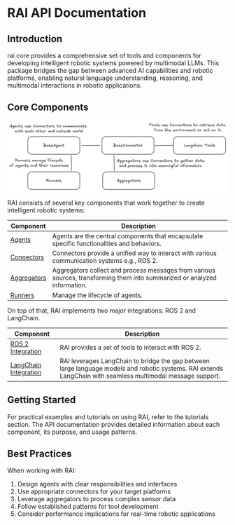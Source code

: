 # RAI API Documentation

## Introduction

rai core provides a comprehensive set of tools and components for developing intelligent robotic systems powered by multimodal LLMs. This package bridges the gap between advanced AI capabilities and robotic platforms, enabling natural language understanding, reasoning, and multimodal interactions in robotic applications.

## Core Components

<div style="text-align: center;"><img src="../../imgs/rai_api.png" alt="rai-api"></div>

RAI consists of several key components that work together to create intelligent robotic systems:

| Component                              | Description                                                                                                               |
| -------------------------------------- | ------------------------------------------------------------------------------------------------------------------------- |
| [Agents](agents/overview.md)           | Agents are the central components that encapsulate specific functionalities and behaviors.                                |
| [Connectors](connectors/overview.md)   | Connectors provide a unified way to interact with various communication systems e.g., ROS 2.                              |
| [Aggregators](aggregators/overview.md) | Aggregators collect and process messages from various sources, transforming them into summarized or analyzed information. |
| [Runners](runners/overview.md)         | Manage the lifecycle of agents.                                                                                           |

On top of that, RAI implements two major integrations: ROS 2 and LangChain.

| Component                                                  | Description                                                                                                                                                  |
| ---------------------------------------------------------- | ------------------------------------------------------------------------------------------------------------------------------------------------------------ |
| [ROS 2 Integration](connectors/ROS_2_Connectors.md)        | RAI provides a set of tools to interact with ROS 2.                                                                                                          |
| [LangChain Integration](langchain_integration/overview.md) | RAI leverages LangChain to bridge the gap between large language models and robotic systems. RAI extends LangChain with seamless multimodal message support. |

## Getting Started

For practical examples and tutorials on using RAI, refer to the tutorials section. The API documentation provides detailed information about each component, its purpose, and usage patterns.

## Best Practices

When working with RAI:

1. Design agents with clear responsibilities and interfaces
2. Use appropriate connectors for your target platforms
3. Leverage aggregators to process complex sensor data
4. Follow established patterns for tool development
5. Consider performance implications for real-time robotic applications
